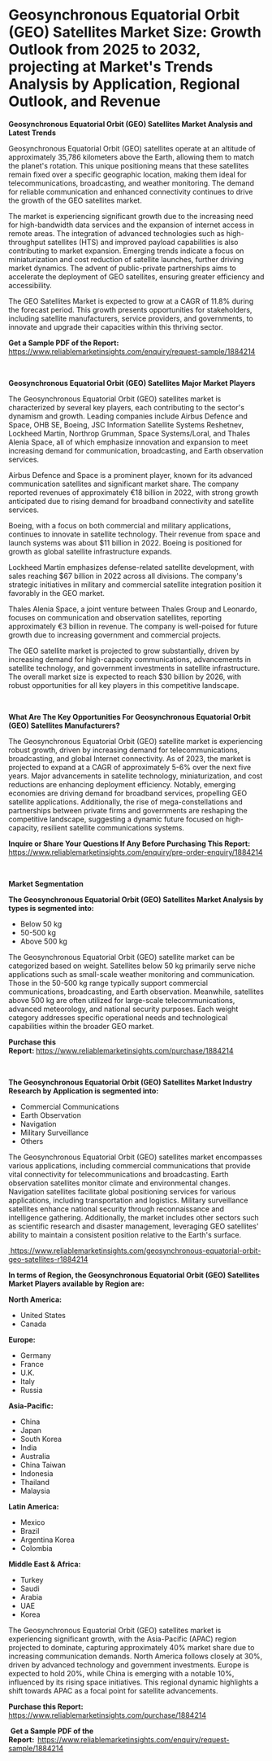 <p><h1>Geosynchronous Equatorial Orbit (GEO) Satellites Market Size: Growth Outlook from 2025 to 2032, projecting at Market's Trends Analysis by Application, Regional Outlook, and Revenue</h1></p><p><strong>Geosynchronous Equatorial Orbit (GEO) Satellites Market Analysis and Latest Trends</strong></p>
<p><p>Geosynchronous Equatorial Orbit (GEO) satellites operate at an altitude of approximately 35,786 kilometers above the Earth, allowing them to match the planet's rotation. This unique positioning means that these satellites remain fixed over a specific geographic location, making them ideal for telecommunications, broadcasting, and weather monitoring. The demand for reliable communication and enhanced connectivity continues to drive the growth of the GEO satellites market.</p><p>The market is experiencing significant growth due to the increasing need for high-bandwidth data services and the expansion of internet access in remote areas. The integration of advanced technologies such as high-throughput satellites (HTS) and improved payload capabilities is also contributing to market expansion. Emerging trends indicate a focus on miniaturization and cost reduction of satellite launches, further driving market dynamics. The advent of public-private partnerships aims to accelerate the deployment of GEO satellites, ensuring greater efficiency and accessibility.</p><p>The GEO Satellites Market is expected to grow at a CAGR of 11.8% during the forecast period. This growth presents opportunities for stakeholders, including satellite manufacturers, service providers, and governments, to innovate and upgrade their capacities within this thriving sector.</p></p>
<p><strong>Get a Sample PDF of the Report:&nbsp;</strong> <a href="https://www.reliablemarketinsights.com/enquiry/request-sample/1884214?utm_campaign=3209&utm_medium=2&utm_source=Github&utm_content=ia&utm_term=12042025&utm_id=geosynchronous-equatorial-orbit-geo-satellites">https://www.reliablemarketinsights.com/enquiry/request-sample/1884214</a></p>
<p>&nbsp;</p>
<p><strong>Geosynchronous Equatorial Orbit (GEO) Satellites Major Market Players</strong></p>
<p><p>The Geosynchronous Equatorial Orbit (GEO) satellites market is characterized by several key players, each contributing to the sector's dynamism and growth. Leading companies include Airbus Defence and Space, OHB SE, Boeing, JSC Information Satellite Systems Reshetnev, Lockheed Martin, Northrop Grumman, Space Systems/Loral, and Thales Alenia Space, all of which emphasize innovation and expansion to meet increasing demand for communication, broadcasting, and Earth observation services.</p><p>Airbus Defence and Space is a prominent player, known for its advanced communication satellites and significant market share. The company reported revenues of approximately €18 billion in 2022, with strong growth anticipated due to rising demand for broadband connectivity and satellite services.</p><p>Boeing, with a focus on both commercial and military applications, continues to innovate in satellite technology. Their revenue from space and launch systems was about $11 billion in 2022. Boeing is positioned for growth as global satellite infrastructure expands.</p><p>Lockheed Martin emphasizes defense-related satellite development, with sales reaching $67 billion in 2022 across all divisions. The company's strategic initiatives in military and commercial satellite integration position it favorably in the GEO market.</p><p>Thales Alenia Space, a joint venture between Thales Group and Leonardo, focuses on communication and observation satellites, reporting approximately €3 billion in revenue. The company is well-poised for future growth due to increasing government and commercial projects.</p><p>The GEO satellite market is projected to grow substantially, driven by increasing demand for high-capacity communications, advancements in satellite technology, and government investments in satellite infrastructure. The overall market size is expected to reach $30 billion by 2026, with robust opportunities for all key players in this competitive landscape.</p></p>
<p>&nbsp;</p>
<p><strong>What Are The Key Opportunities For Geosynchronous Equatorial Orbit (GEO) Satellites Manufacturers?</strong></p>
<p><p>The Geosynchronous Equatorial Orbit (GEO) satellite market is experiencing robust growth, driven by increasing demand for telecommunications, broadcasting, and global Internet connectivity. As of 2023, the market is projected to expand at a CAGR of approximately 5-6% over the next five years. Major advancements in satellite technology, miniaturization, and cost reductions are enhancing deployment efficiency. Notably, emerging economies are driving demand for broadband services, propelling GEO satellite applications. Additionally, the rise of mega-constellations and partnerships between private firms and governments are reshaping the competitive landscape, suggesting a dynamic future focused on high-capacity, resilient satellite communications systems.</p></p>
<p><strong>Inquire or Share Your Questions If Any Before Purchasing This Report:</strong> <a href="https://www.reliablemarketinsights.com/enquiry/pre-order-enquiry/1884214?utm_campaign=3209&utm_medium=2&utm_source=Github&utm_content=ia&utm_term=12042025&utm_id=geosynchronous-equatorial-orbit-geo-satellites">https://www.reliablemarketinsights.com/enquiry/pre-order-enquiry/1884214</a></p>
<p>&nbsp;</p>
<p><strong>Market Segmentation</strong></p>
<p><strong>The Geosynchronous Equatorial Orbit (GEO) Satellites Market Analysis by types is segmented into:</strong></p>
<p><ul><li>Below 50 kg</li><li>50-500 kg</li><li>Above 500 kg</li></ul></p>
<p><p>The Geosynchronous Equatorial Orbit (GEO) satellite market can be categorized based on weight. Satellites below 50 kg primarily serve niche applications such as small-scale weather monitoring and communication. Those in the 50-500 kg range typically support commercial communications, broadcasting, and Earth observation. Meanwhile, satellites above 500 kg are often utilized for large-scale telecommunications, advanced meteorology, and national security purposes. Each weight category addresses specific operational needs and technological capabilities within the broader GEO market.</p></p>
<p><strong>Purchase this Report:&nbsp;</strong><a href="https://www.reliablemarketinsights.com/purchase/1884214?utm_campaign=3209&utm_medium=2&utm_source=Github&utm_content=ia&utm_term=12042025&utm_id=geosynchronous-equatorial-orbit-geo-satellites">https://www.reliablemarketinsights.com/purchase/1884214</a></p>
<p>&nbsp;</p>
<p><strong>The Geosynchronous Equatorial Orbit (GEO) Satellites Market Industry Research by Application is segmented into:</strong></p>
<p><ul><li>Commercial Communications</li><li>Earth Observation</li><li>Navigation</li><li>Military Surveillance</li><li>Others</li></ul></p>
<p><p>The Geosynchronous Equatorial Orbit (GEO) satellites market encompasses various applications, including commercial communications that provide vital connectivity for telecommunications and broadcasting. Earth observation satellites monitor climate and environmental changes. Navigation satellites facilitate global positioning services for various applications, including transportation and logistics. Military surveillance satellites enhance national security through reconnaissance and intelligence gathering. Additionally, the market includes other sectors such as scientific research and disaster management, leveraging GEO satellites' ability to maintain a consistent position relative to the Earth's surface.</p></p>
<p><a href="https://www.reliablemarketinsights.com/geosynchronous-equatorial-orbit-geo-satellites-r1884214?utm_campaign=3209&utm_medium=2&utm_source=Github&utm_content=ia&utm_term=12042025&utm_id=geosynchronous-equatorial-orbit-geo-satellites">&nbsp;https://www.reliablemarketinsights.com/geosynchronous-equatorial-orbit-geo-satellites-r1884214</a></p>
<p><strong>In terms of Region, the Geosynchronous Equatorial Orbit (GEO) Satellites Market Players available by Region are:</strong></p>
<p>
    <p> <strong> North America: </strong>
        <ul>
            <li>United States</li>
            <li>Canada</li>
        </ul>
        </p> 
    <p> <strong> Europe: </strong>
        <ul>
            <li>Germany</li>
            <li>France</li>
            <li>U.K.</li>
            <li>Italy</li>
            <li>Russia</li>
        </ul>
        </p> 
    <p> <strong> Asia-Pacific: </strong>
        <ul>
            <li>China</li>
            <li>Japan</li>
            <li>South Korea</li>
            <li>India</li>
            <li>Australia</li>
            <li>China Taiwan</li>
            <li>Indonesia</li>
            <li>Thailand</li>
            <li>Malaysia</li>
        </ul>
        </p> 
    <p> <strong> Latin America: </strong>
        <ul>
            <li>Mexico</li>
            <li>Brazil</li>
            <li>Argentina Korea</li>
            <li>Colombia</li>
        </ul>
        </p> 
    <p> <strong> Middle East & Africa: </strong>
        <ul>
            <li>Turkey</li>
            <li>Saudi</li>
            <li>Arabia</li>
            <li>UAE</li>
            <li>Korea</li>
        </ul>
    </p>
    </p>
<p><p>The Geosynchronous Equatorial Orbit (GEO) satellites market is experiencing significant growth, with the Asia-Pacific (APAC) region projected to dominate, capturing approximately 40% market share due to increasing communication demands. North America follows closely at 30%, driven by advanced technology and government investments. Europe is expected to hold 20%, while China is emerging with a notable 10%, influenced by its rising space initiatives. This regional dynamic highlights a shift towards APAC as a focal point for satellite advancements.</p></p>
<p><strong>Purchase this Report: </strong><a href="https://www.reliablemarketinsights.com/purchase/1884214?utm_campaign=3209&utm_medium=2&utm_source=Github&utm_content=ia&utm_term=12042025&utm_id=geosynchronous-equatorial-orbit-geo-satellites">https://www.reliablemarketinsights.com/purchase/1884214</a></p>
<p>&nbsp;<strong>Get a Sample PDF of the Report:&nbsp;&nbsp;</strong><a href="https://www.reliablemarketinsights.com/enquiry/request-sample/1884214?utm_campaign=3209&utm_medium=2&utm_source=Github&utm_content=ia&utm_term=12042025&utm_id=geosynchronous-equatorial-orbit-geo-satellites">https://www.reliablemarketinsights.com/enquiry/request-sample/1884214</a></p>
<p><strong></strong></p>
<p><p></p><p></p><p></p></p>